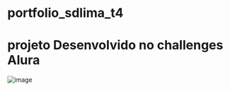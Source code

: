 # portfolio_sdlima_t4
# projeto Desenvolvido no challenges Alura
![image](https://user-images.githubusercontent.com/58658312/223555591-b95b9aff-eb31-4ad2-8d25-c7f8ec74923b.png)
